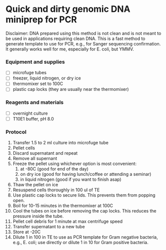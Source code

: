 # Quick and dirty genomic DNA miniprep for PCR

Disclaimer: DNA prepared using this method is not clean and is not meant to be used in applications requiring clean DNA. This is a fast method to generate template to use for PCR, e.g., for Sanger sequencing confirmation. It generally works well for me, especially for E. coli, but YMMV. 

### Equipment and supplies

- [ ] microfuge tubes
- [ ] freezer, liquid nitrogen, or dry ice
- [ ] thermomixer set to 100C
- [ ] plastic cap locks (they are usually near the thermomixer)

### Reagents and materials

- [ ] overnight culture 
- [ ] T10E1 buffer, pH 8.0

### Protocol

1. Transfer 1.5 to 2 ml culture into microfuge tube
2. Pellet cells
3. Discard supernatant and repeat 
4. Remove all supernant
5. Freeze the pellet using whichever option is most convenient:
    1. at -80C (good for end of the day)
    2. on dry ice (good for having lunch/coffee or attending a seminar)
    3. in liquid nitrogen (good if you want to finish asap)
6. Thaw the pellet on ice
7. Resuspend cells thoroughly in 100 ul of TE
8. Use plastic cap locks to secure lids. This prevents them from popping open.
9. Boil for 10-15 minutes in the thermomixer at 100C
10. Cool the tubes on ice before removing the cap locks. This reduces the pressure inside the tube.
11. Pellet cell debris for 1 minute at max centrifuge speed 
12. Transfer supernatant to a new tube
12. Store at -20C
13. Dilute 1 in 100 in TE to use as PCR template for Gram negative bacteria, e.g., E. coli; use directly or dilute 1 in 10 for Gram positive bacteria.


